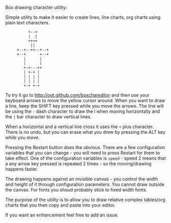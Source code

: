 Box drawing character utility:

Simple utility to make it easier to create lines, line charts, org charts using plain text characters.

                                                                        
              +--+                                                              
              |  |                                                              
              ++++                                                              
               ||                                                               
         +--+--++--+--+                                                         
         +--+      +--+                                                         
            |      |                                                            
            |      |                                                            
            +-+---++                                                            
            | +-+ |                                                             
            | | | |                                                             
            | | | |                                                             
            +-+ +-+                                                             
                      
To try it go to http://ogt.github.com/boxchareditor
and then use your keyboard arrows to move the yellow cursor around.
When you want to draw a line, keep the SHIFT key pressed while you move the arrows.
The line will be using the `-` dash character to draw the l when moving horizontally and the  `|` bar character 
to draw vertical lines. 

When a horizontal and a vertical line cross it uses the `+` plus character. 
There is no undo, but you can erase what you drew by pressing the ALT key while you move.

Pressing the Restart button does the obvious. 
There are a few configuration variables that you can change - you will need to press Restart for them to take effect.
One of the configuration variables is `speed` - speed 2 means that a any arrow key pressed is repeated 2 times - so the 
moving/drawing happens faster.

The drawing happens against an invisible canvas - you control the width and height of it through configuration parameters.
You cannot draw outside the canvas. 
For fonts you shoud probably stick to fixed width fonts.

The purpose of the utility is to allow you to draw relative complex tables/org charts 
that you then copy and paste into your editor.

If you want an enhancement feel free to add an issue.
